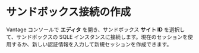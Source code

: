 サンドボックス接続の作成
========================

Vantage コンソールで **エディタ** を開き、サンドボックス **サイト ID** を選択して、サンドボックスの SQLE インスタンスに接続します。現在のセッションを使用するか、新しい認証情報を入力して新規セッションを作成できます。
